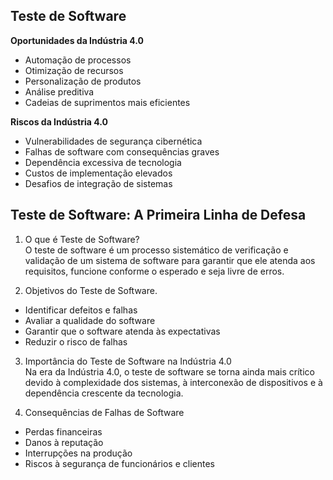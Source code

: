 **Teste de Software**
------------------------------------

**Oportunidades da Indústria 4.0**
* Automação de processos
* Otimização de recursos
* Personalização de produtos
* Análise preditiva
* Cadeias de suprimentos mais eficientes

**Riscos da Indústria 4.0**
* Vulnerabilidades de segurança cibernética
* Falhas de software com consequências graves
* Dependência excessiva de tecnologia
* Custos de implementação elevados
* Desafios de integração de sistemas

**Teste de Software: A Primeira Linha de Defesa**
--------------------------------------------------
1. O que é Teste de Software?     
O teste de software é um processo sistemático de verificação e validação de um sistema de software para garantir que ele atenda aos requisitos, funcione conforme o esperado e seja livre de erros.

2. Objetivos do Teste de Software.     
* Identificar defeitos e falhas
* Avaliar a qualidade do software
* Garantir que o software atenda às expectativas
* Reduzir o risco de falhas

3. Importância do Teste de Software na Indústria 4.0    
Na era da Indústria 4.0, o teste de software se torna ainda mais crítico devido à complexidade dos sistemas, à interconexão de dispositivos e à dependência crescente da tecnologia.

4. Consequências de Falhas de Software    
* Perdas financeiras
* Danos à reputação
* Interrupções na produção
* Riscos à segurança de funcionários e clientes